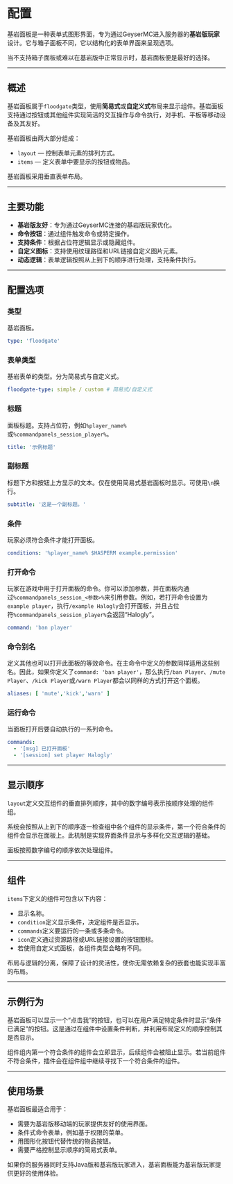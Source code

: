 # 配置

基岩面板是一种表单式图形界面，专为通过GeyserMC进入服务器的**基岩版玩家**设计。它与箱子面板不同，它以结构化的表单界面来呈现选项。

当不支持箱子面板或难以在基岩版中正常显示时，基岩面板便是最好的选择。

------

## 概述

基岩面板属于`floodgate`类型，使用**简易式**或**自定义式**布局来显示组件。基岩面板支持通过按钮或其他组件实现简洁的交互操作与命令执行，对手机、平板等移动设备及其友好。

基岩面板由两大部分组成：

- `layout` — 控制表单元素的排列方式。
- `items` — 定义表单中要显示的按钮或物品。

基岩面板采用垂直表单布局。

------

## 主要功能

- **基岩版友好**：专为通过GeyserMC连接的基岩版玩家优化。
- **命令按钮**：通过组件触发命令或特定操作。
- **支持条件**：根据占位符逻辑显示或隐藏组件。
- **自定义图标**：支持使用纹理路径和URL链接自定义图片元素。
- **动态逻辑**：表单逻辑按照从上到下的顺序进行处理，支持条件执行。

------

## 配置选项

### 类型

基岩面板。

```yaml
type: 'floodgate'
```

### 表单类型

基岩表单的类型。分为简易式与自定义式。

```yaml
floodgate-type: simple / custom # 简易式/自定义式
```

### 标题

面板标题。支持占位符，例如`%player_name%`或`%commandpanels_session_player%`。

```yaml
title: '示例标题'
```

### 副标题

标题下方和按钮上方显示的文本。仅在使用简易式基岩面板时显示。可使用`\n`换行。

```yaml
subtitle: '这是一个副标题。'
```

### 条件

玩家必须符合条件才能打开面板。

```yaml
conditions: '%player_name% $HASPERM example.permission'
```

### 打开命令

玩家在游戏中用于打开面板的命令。你可以添加参数，并在面板内通过`%commandpanels_session_<参数>%`来引用参数。例如，若打开命令设置为`example player`，执行`/example Halogly`会打开面板，并且占位符`%commandpanels_session_player%`会返回“Halogly”。

```yaml
command: 'ban player'
```

### 命令别名

定义其他也可以打开此面板的等效命令。在主命令中定义的参数同样适用这些别名。因此，如果你定义了`command: 'ban player'`，那么执行`/ban Player`、`/mute Player`、`/kick Player`或`/warn Player`都会以同样的方式打开这个面板。

```yaml
aliases: [ 'mute','kick','warn' ]
```

### 运行命令

当面板打开后要自动执行的一系列命令。

```yaml
commands:
  - '[msg] 已打开面板'
  - '[session] set player Halogly'
```

------

## 显示顺序

`layout`定义交互组件的垂直排列顺序，其中的数字编号表示按顺序处理的组件组。

系统会按照从上到下的顺序逐一检查组中各个组件的显示条件，第一个符合条件的组件会显示在面板上。此机制是实现界面条件显示与多样化交互逻辑的基础。

面板按照数字编号的顺序依次处理组件。

------

## 组件

`items`下定义的组件可包含以下内容：

- 显示名称。
- `condition`定义显示条件，决定组件是否显示。
- `commands`定义要运行的一条或多条命令。
- `icon`定义通过资源路径或URL链接设置的按钮图标。
- 若使用自定义式面板，各组件类型会略有不同。

布局与逻辑的分离，保障了设计的灵活性，使你无需依赖复杂的嵌套也能实现丰富的布局。

------

## 示例行为

基岩面板可以显示一个“点击我”的按钮，也可以在用户满足特定条件时显示“条件已满足”的按钮。这是通过在组件中设置条件判断，并利用布局定义的顺序控制其是否显示。

组件组内第一个符合条件的组件会立即显示，后续组件会被阻止显示。若当前组件不符合条件，插件会在组件组中继续寻找下一个符合条件的组件。

------

## 使用场景

基岩面板最适合用于：

- 需要为基岩版移动端的玩家提供友好的使用界面。
- 条件式命令表单，例如基于权限的菜单。
- 用图形化按钮代替传统的物品按钮。
- 需要严格控制显示顺序的简易式表单。

如果你的服务器同时支持Java版和基岩版玩家进入，基岩面板能为基岩版玩家提供更好的使用体验。